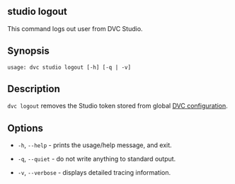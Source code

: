 ## studio logout

This command logs out user from DVC Studio.

## Synopsis

```usage
usage: dvc studio logout [-h] [-q | -v]
```

## Description

`dvc logout` removes the Studio token stored from global [DVC configuration].

[dvc configuration]:
  /doc/user-guide/project-structure/configuration#config-file-locations

## Options

- `-h`, `--help` - prints the usage/help message, and exit.

- `-q`, `--quiet` - do not write anything to standard output.

- `-v`, `--verbose` - displays detailed tracing information.
